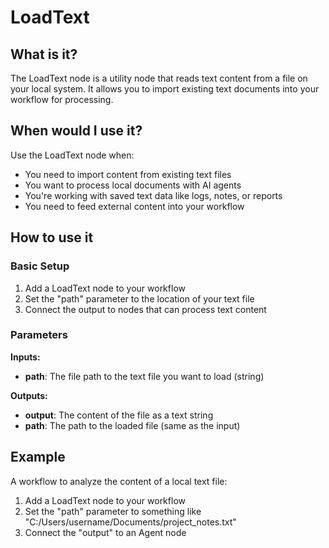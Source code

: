 # LoadText

## What is it?

The LoadText node is a utility node that reads text content from a file on your local system. It allows you to import existing text documents into your workflow for processing.

## When would I use it?

Use the LoadText node when:

- You need to import content from existing text files
- You want to process local documents with AI agents
- You're working with saved text data like logs, notes, or reports
- You need to feed external content into your workflow

## How to use it

### Basic Setup

1. Add a LoadText node to your workflow
2. Set the "path" parameter to the location of your text file
3. Connect the output to nodes that can process text content

### Parameters

**Inputs:**
- **path**: The file path to the text file you want to load (string)

**Outputs:**
- **output**: The content of the file as a text string
- **path**: The path to the loaded file (same as the input)

## Example

A workflow to analyze the content of a local text file:

1. Add a LoadText node to your workflow
2. Set the "path" parameter to something like "C:/Users/username/Documents/project_notes.txt"
3. Connect the "output" to an Agent node
